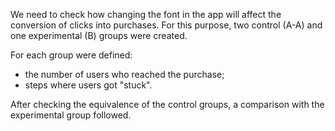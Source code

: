 
We need to check how changing the font in the app will affect the conversion of clicks into purchases. For this purpose, two control (A-A) and one experimental (B) groups were created. 

For each group were defined:
- the number of users who reached the purchase;
- steps where users got "stuck".

After checking the equivalence of the control groups, a comparison with the experimental group followed.
